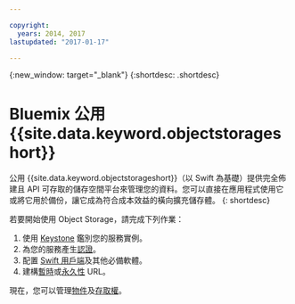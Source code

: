 ```yaml
---

copyright:
  years: 2014, 2017
lastupdated: "2017-01-17"

---
```

{:new_window: target="_blank"}
{:shortdesc: .shortdesc}

# Bluemix 公用 {{site.data.keyword.objectstorageshort}}

公用 {{site.data.keyword.objectstorageshort}}（以 Swift 為基礎）提供完全佈建且 API 可存取的儲存空間平台來管理您的資料。您可以直接在應用程式使用它或將它用於備份，讓它成為符合成本效益的橫向擴充儲存體。
{: shortdesc}

若要開始使用 Object Storage，請完成下列作業：

1. 使用 [Keystone](/docs/services/ObjectStorage/os_authenticate.html) 鑑別您的服務實例。
2. 為您的服務產生[認證](/docs/services/ObjectStorage/os_credentials.html)。
3. 配置 [Swift 用戶端](/docs/services/ObjectStorage/os_configuring.html)及其他必備軟體。
4. 建構[暫時](/docs/services/ObjectStorage/os_tempurl.html)或[永久性](/docs/services/ObjectStorage/os_constructing.html) URL。

現在，您可以管理[物件](/docs/services/ObjectStorage/os_managing.html)及[存取權](/docs/services/ObjectStorage/os_security.html)。


